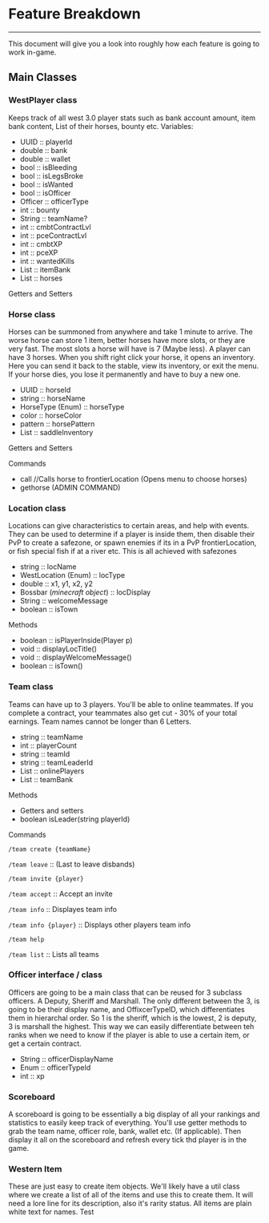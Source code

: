 # Feature Breakdown

---

This document will give you a look into roughly how each feature is going to work
in-game.
## Main Classes
### WestPlayer class
Keeps track of all west 3.0 player stats such as bank account amount, item bank content,
List of their horses, bounty etc.
Variables:
- UUID :: playerId
- double :: bank
- double :: wallet
- bool :: isBleeding
- bool :: isLegsBroke
- bool :: isWanted
- bool :: isOfficer
- Officer :: officerType
- int :: bounty
- String :: teamName?
- int :: cmbtContractLvl
- int :: pceContractLvl
- int :: cmbtXP
- int :: pceXP
- int :: wantedKills
- List<Item Stack> :: itemBank
- List<Horse> :: horses

Getters and Setters

### Horse class
Horses can be summoned from anywhere and take 1 minute to arrive. The worse horse
can store 1 item, better horses have more slots, or they are very fast. The most slots
a horse will have is 7 (Maybe less). A player can have 3 horses. When you shift right
click your horse, it opens an inventory. Here you can send it back to the stable,
view its inventory, or exit the menu. If your horse dies, you lose it permanently and
have to buy a new one.

- UUID :: horseId
- string :: horseName
- HorseType (Enum) :: horseType
- color :: horseColor
- pattern :: horsePattern
- List<ItemStack> :: saddleInventory

Getters and Setters

Commands
- call //Calls horse to frontierLocation (Opens menu to choose horses)
- gethorse (ADMIN COMMAND)

### Location class

Locations can give characteristics to certain areas, and help with events. They can
be used to determine if a player is inside them, then disable their PvP to create
a safezone, or spawn enemies if its in a PvP frontierLocation, or fish special fish if at a river
etc. This is all achieved with safezones

- string :: locName
- WestLocation (Enum) :: locType
- double :: x1, y1, x2, y2
- Bossbar (*minecraft object*) :: locDisplay
- String :: welcomeMessage
- boolean :: isTown

Methods
- boolean :: isPlayerInside(Player p)
- void :: displayLocTitle()
- void :: displayWelcomeMessage()
- boolean :: isTown()

### Team class
Teams can have up to 3 players. You'll be able to online teammates. If you complete
a contract, your teammates also get cut - 30% of your total earnings.
Team names cannot be longer than 6 Letters.

- string :: teamName
- int :: playerCount
- string :: teamId
- string :: teamLeaderId
- List<Player> :: onlinePlayers
- List<ItemStack> :: teamBank

Methods
- Getters and setters
- boolean isLeader(string playerId)

Commands

``/team create {teamName}``

``/team leave`` :: (Last to leave disbands)

``/team invite {player}``

``/team accept`` :: Accept an invite

``/team info`` :: Displayes team info

``/team info {player}`` :: Displays other players team info

``/team help``

``/team list`` :: Lists all teams

### Officer interface / class 

Officers are going to be a main class that can be reused for 3 subclass officers. A Deputy, Sheriff and Marshall. 
The only different between the 3, is going to be their display name, and OffixcerTypeID, which differentiates them in hierarchal order.
So 1 is the sheriff, which is the lowest, 2 is deputy, 3 is marshall the highest. This way we can easily
differentiate between teh ranks when we need to know if the player is able to use a certain item, or get a certain
contract.

- String :: officerDisplayName
- Enum :: officerTypeId
- int :: xp

### Scoreboard

A scoreboard is going to be essentially a big display of all your rankings and statistics to easily keep track of 
everything. You'll use getter methods to grab the team name, officer role, bank, wallet etc. (If applicable). Then display
it all on the scoreboard and refresh every tick thd player is in the game.

### Western Item

These are just easy to create item objects. We'll likely have a util class where we create a list of all of the items
and use this to create them. It will need a lore line for its description, also it's rarity status. All items are plain
white text for names.
Test